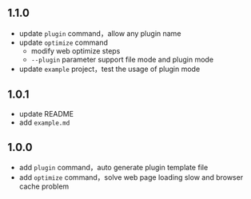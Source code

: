 ## 1.1.0

- update `plugin` command，allow any plugin name 
- update `optimize` command
  - modify web optimize steps
  - `--plugin` parameter support file mode and plugin mode
- update `example` project，test the usage of plugin mode  

## 1.0.1

- update README
- add `example.md`

## 1.0.0

- add `plugin` command，auto generate plugin template file
- add `optimize` command，solve web page loading slow and browser cache problem